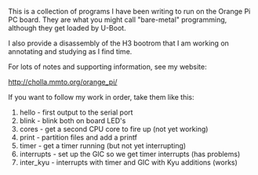 This is a collection of programs I have been writing to run on
the Orange Pi PC board.  They are what you might call "bare-metal"
programming, although they get loaded by U-Boot.

I also provide a disassembly of the H3 bootrom that I am working
on annotating and studying as I find time.

For lots of notes and supporting information, see my website:

http://cholla.mmto.org/orange_pi/

If you want to follow my work in order, take them like this:

1. hello - first output to the serial port
2. blink - blink both on board LED's
3. cores - get a second CPU core to fire up (not yet working)
4. print - partition files and add a printf
5. timer - get a timer running (but not yet interrupting)
6. interrupts - set up the GIC so we get timer interrupts (has problems)
7. inter_kyu - interrupts with timer and GIC with Kyu additions (works)
